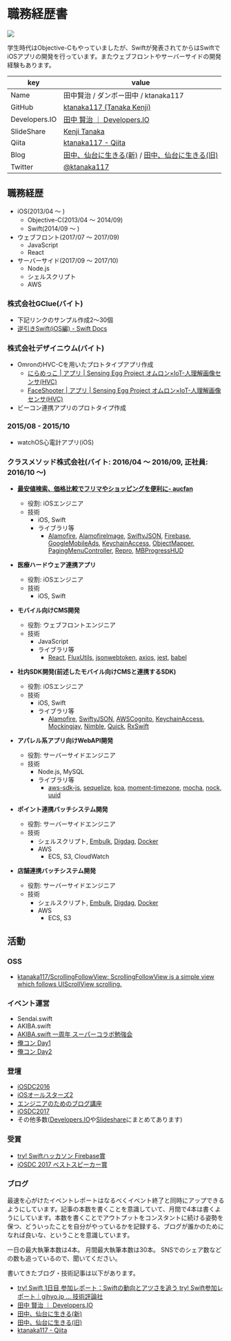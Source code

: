 # 職務経歴書

![](tanaka.jpg)

学生時代はObjective-Cもやっていましたが、Swiftが発表されてからはSwiftでiOSアプリの開発を行っています。またウェブフロントやサーバーサイドの開発経験もあります。

|key|value|
|---|-----|
|Name|田中賢治 / ダンボー田中 / ktanaka117|
|GitHub|[ktanaka117 \(Tanaka Kenji\)](https://github.com/ktanaka117)|
|Developers.IO|[田中 賢治 ｜ Developers\.IO](http://dev.classmethod.jp/author/tanaka-kenji/)|
|SlideShare|[Kenji Tanaka](http://www.slideshare.net/kenjitanaka58)|
|Qiita|[ktanaka117 \- Qiita](http://qiita.com/ktanaka117)|
|Blog|[田中、仙台に生きる(新)](http://tanakalivesinsendai.hatenablog.com/) / [田中、仙台に生きる(旧)](http://tanakalivesinsendai.blogspot.jp/)|
|Twitter|[@ktanaka117](https://twitter.com/ktanaka117)|

## 職務経歴

- iOS(2013/04 〜 )
	- Objective-C(2013/04 〜 2014/09)
	- Swift(2014/09 〜 )
- ウェブフロント(2017/07 〜 2017/09)
	- JavaScript
	- React
- サーバーサイド(2017/09 〜 2017/10)
	- Node.js
	- シェルスクリプト
	- AWS

### 株式会社GClue(バイト)
- 下記リンクのサンプル作成2〜30個
- [逆引きSwift\(iOS編\) \- Swift Docs](https://sites.google.com/a/gclue.jp/swift-docs/ni-yinki100-ios)

### 株式会社デザイニウム(バイト)
- OmronのHVC-Cを用いたプロトタイプアプリ作成
	- [にらめっこ \| アプリ \| Sensing Egg Project オムロン×IoT\-人理解画像センサ\(HVC\)](https://plus-sensing.omron.co.jp/egg-project/app/thedesignium2/)
	- [FaceShooter \| アプリ \| Sensing Egg Project オムロン×IoT\-人理解画像センサ\(HVC\)](https://plus-sensing.omron.co.jp/egg-project/app/tanakakenji/)
- ビーコン連携アプリのプロトタイプ作成

### 2015/08 - 2015/10
- watchOS心電計アプリ(iOS)

### クラスメソッド株式会社(バイト: 2016/04 〜 2016/09, 正社員: 2016/10 〜)
- **[最安値検索、価格比較でフリマやショッピングを便利に- aucfan](https://itunes.apple.com/jp/app/%E6%9C%80%E5%AE%89%E5%80%A4%E6%A4%9C%E7%B4%A2-%E4%BE%A1%E6%A0%BC%E6%AF%94%E8%BC%83%E3%81%A7%E3%83%95%E3%83%AA%E3%83%9E%E3%82%84%E3%82%B7%E3%83%A7%E3%83%83%E3%83%94%E3%83%B3%E3%82%B0%E3%82%92%E4%BE%BF%E5%88%A9%E3%81%AB-aucfan/id1125349901?mt=8)**
	- 役割: iOSエンジニア
	- 技術
		- iOS, Swift
		- ライブラリ等
			- [Alamofire](https://github.com/Alamofire/Alamofire), [AlamofireImage](https://github.com/Alamofire/AlamofireImage), [SwiftyJSON](https://github.com/SwiftyJSON/SwiftyJSON), [Firebase](https://firebase.google.com/?hl=ja), [GoogleMobileAds](https://cocoapods.org/pods/GoogleMobileAds), [KeychainAccess](https://github.com/kishikawakatsumi/KeychainAccess), [ObjectMapper](https://github.com/Hearst-DD/ObjectMapper), [PagingMenuController](https://github.com/kitasuke/PagingMenuController), [Repro](https://repro.io/jp/), [MBProgressHUD](https://github.com/jdg/MBProgressHUD)
- **医療ハードウェア連携アプリ**
	- 役割: iOSエンジニア
	- 技術
		- iOS, Swift
- **モバイル向けCMS開発**
	- 役割: ウェブフロントエンジニア
	- 技術
		- JavaScript
		- ライブラリ等
			- [React](https://reactjs.org/), [FluxUtils](https://facebook.github.io/flux/docs/flux-utils.html), [jsonwebtoken](https://www.npmjs.com/package/jsonwebtoken), [axios](https://github.com/axios/axios), [jest](https://facebook.github.io/jest/), [babel](https://babeljs.io/)
- **社内SDK開発(前述したモバイル向けCMSと連携するSDK)**
	- 役割: iOSエンジニア
	- 技術
		- iOS, Swift
		- ライブラリ等
			- [Alamofire](https://github.com/Alamofire/Alamofire), [SwiftyJSON](https://github.com/SwiftyJSON/SwiftyJSON), [AWSCognito](http://docs.aws.amazon.com/mobile/sdkforios/developerguide/cognito-auth-aws-identity-for-ios.html), [KeychainAccess](https://github.com/kishikawakatsumi/KeychainAccess), [Mockingjay](https://github.com/kylef/Mockingjay), [Nimble](https://github.com/Quick/Nimble), [Quick](https://github.com/Quick/Quick), [RxSwift](https://github.com/ReactiveX/RxSwift)
- **アパレル系アプリ向けWebAPI開発**
	- 役割: サーバーサイドエンジニア
	- 技術
		- Node.js, MySQL
		- ライブラリ等
			- [aws-sdk-js](https://github.com/aws/aws-sdk-js), [sequelize](http://docs.sequelizejs.com/), [koa](http://koajs.com/), [moment-timezone](https://momentjs.com/timezone/), [mocha](https://mochajs.org/), [nock](https://github.com/node-nock/nock), [uuid](https://www.npmjs.com/package/uuid)
- **ポイント連携バッチシステム開発**
	- 役割: サーバーサイドエンジニア
	- 技術
		- シェルスクリプト, [Embulk](https://github.com/embulk/embulk), [Digdag](https://github.com/treasure-data/digdag), [Docker](https://www.docker.com/)
		- AWS
			- ECS, S3, CloudWatch
		
- **店舗連携バッチシステム開発**
	- 役割: サーバーサイドエンジニア
	- 技術
		- シェルスクリプト, [Embulk](https://github.com/embulk/embulk), [Digdag](https://github.com/treasure-data/digdag), [Docker](https://www.docker.com/)
		- AWS
			- ECS, S3

## 活動

### OSS

- [ktanaka117/ScrollingFollowView: ScrollingFollowView is a simple view which follows UIScrollView scrolling\.](https://github.com/ktanaka117/ScrollingFollowView)

### イベント運営

- Sendai.swift
- AKIBA.swift
- [AKIBA.swift 一周年 スーパーコラボ勉強会](https://dev.classmethod.jp/news/akiba-swift-1-year-anniversary/)
- [俺コン Day1](https://dev.classmethod.jp/smartphone/orecon-ios-day-1/)
- [俺コン Day2](https://dev.classmethod.jp/smartphone/orecon-ios-day-2/)

### 登壇

- [iOSDC2016](https://iosdc.jp/2016/c/node/34)
- [iOSオールスターズ2](http://dev.classmethod.jp/smartphone/iphone/event-report-ios-all-stars-2/)
- [エンジニアのためのブログ講座](https://dev.classmethod.jp/etc/writing-blog-for-engineers/)
- [iOSDC2017](https://dev.classmethod.jp/smartphone/iosdc-2017-setsuko/)
- その他多数([Developers.IO](http://dev.classmethod.jp/author/tanaka-kenji/)や[Slideshare](http://www.slideshare.net/kenjitanaka58)にまとめてあります)

### 受賞

- [try! Swiftハッカソン Firebase賞](https://dev.classmethod.jp/event/try-swift-tokyo-2017-hackathon/)
- [iOSDC 2017 ベストスピーカー賞](https://dev.classmethod.jp/smartphone/iosdc-2017-prize-best-speaker/)

### ブログ
最速を心がけたイベントレポートはなるべくイベント終了と同時にアップできるようにしています。記事の本数を書くことを意識していて、月間で4本は書くようにしています。本数を書くことでアウトプットをコンスタントに続ける姿勢を保つ、どういったことを自分がやっているかを記録する、ブログが誰かのためになれば良いな、ということを意識しています。

一日の最大執筆本数は4本。
月間最大執筆本数は30本。
SNSでのシェア数などの数も追っているので、聞いてください。

書いてきたブログ・技術記事は以下があります。

- [try\! Swift 1日目 参加レポート：Swiftの動向とアツさを追う try\! Swift参加レポート｜gihyo\.jp … 技術評論社](http://gihyo.jp/news/report/01/try-swift/0001)
- [田中 賢治 ｜ Developers\.IO](http://dev.classmethod.jp/author/tanaka-kenji/)
- [田中、仙台に生きる(新)](http://tanakalivesinsendai.hatenablog.com/)
- [田中、仙台に生きる(旧)](http://tanakalivesinsendai.blogspot.jp/)
- [ktanaka117 \- Qiita](http://qiita.com/ktanaka117)